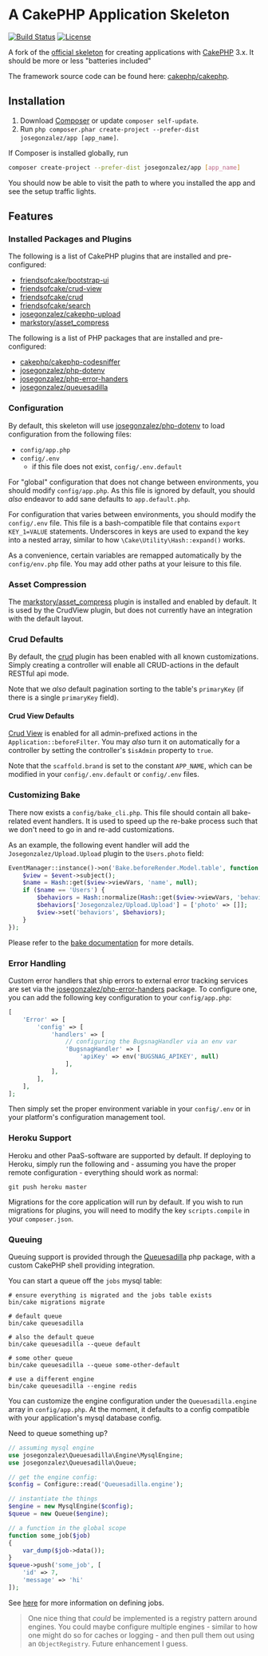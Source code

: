 # A CakePHP Application Skeleton

[![Build Status](https://img.shields.io/travis/josegonzalez/app/master.svg?style=flat-square)](https://travis-ci.org/josegonzalez/app)
[![License](https://img.shields.io/packagist/l/josegonzalez/app.svg?style=flat-square)](https://packagist.org/packages/josegonzalez/app)

A fork of the [official skeleton](https://github.com/cakephp/app) for creating applications with [CakePHP](http://cakephp.org) 3.x. It should be more or less "batteries included"

The framework source code can be found here: [cakephp/cakephp](https://github.com/cakephp/cakephp).

## Installation

1. Download [Composer](http://getcomposer.org/doc/00-intro.md) or update `composer self-update`.
2. Run `php composer.phar create-project --prefer-dist josegonzalez/app [app_name]`.

If Composer is installed globally, run
```bash
composer create-project --prefer-dist josegonzalez/app [app_name]
```

You should now be able to visit the path to where you installed the app and see
the setup traffic lights.

## Features

### Installed Packages and Plugins

The following is a list of CakePHP plugins that are installed and pre-configured:

- [friendsofcake/bootstrap-ui](https://github.com/FriendsOfCake/bootstrap-ui)
- [friendsofcake/crud-view](https://github.com/FriendsOfCake/crud-view)
- [friendsofcake/crud](https://github.com/FriendsOfCake/crud)
- [friendsofcake/search](https://github.com/FriendsOfCake/search)
- [josegonzalez/cakephp-upload](https://github.com/josegonzalez/cakephp-upload)
- [markstory/asset_compress](https://github.com/markstory/asset_compress)

The following is a list of PHP packages that are installed and pre-configured:

- [cakephp/cakephp-codesniffer](https://github.com/cakephp/cakephp-codesniffer)
- [josegonzalez/php-dotenv](https://github.com/josegonzalez/php-dotenv)
- [josegonzalez/php-error-handers](https://github.com/josegonzalez/php-error-handlers)
- [josegonzalez/queuesadilla](https://github.com/josegonzalez/php-queuesadilla)

### Configuration

By default, this skeleton will use [josegonzalez/php-dotenv](https://github.com/josegonzalez/php-dotenv) to load configuration from the following files:

- `config/app.php`
- `config/.env`
    - if this file does not exist, `config/.env.default`

For "global" configuration that does not change between environments, you should modify `config/app.php`. As this file is ignored by default, you should *also* endeavor to add sane defaults to `app.default.php`.

For configuration that varies between environments, you should modify the `config/.env` file. This file is a bash-compatible file that contains `export KEY_1=VALUE` statements. Underscores in keys are used to expand the key into a nested array, similar to how `\Cake\Utility\Hash::expand()` works.

As a convenience, certain variables are remapped automatically by the `config/env.php` file. You may add other paths at your leisure to this file.

### Asset Compression

The [markstory/asset_compress](https://github.com/markstory/asset_compress) plugin is installed and enabled by default. It is used by the CrudView plugin, but does not currently have an integration with the default layout.

### Crud Defaults

By default, the [crud](https://github.com/friendsofcake/crud) plugin has been enabled with all known customizations. Simply creating a controller will enable all CRUD-actions in the default RESTful api mode.

Note that we *also* default pagination sorting to the table's `primaryKey` (if there is a single `primaryKey` field).

#### Crud View Defaults

[Crud View](https://github.com/friendsofcake/crud-view) is enabled for all admin-prefixed actions in the `Application::beforeFilter`. You may *also* turn it on automatically for a controller by setting the controller's `$isAdmin` property to `true`.

Note that the `scaffold.brand` is set to the constant `APP_NAME`, which can be modified in your `config/.env.default` or `config/.env` files.

### Customizing Bake

There now exists a `config/bake_cli.php`. This file should contain all bake-related event handlers. It is used to speed up the re-bake process such that we don't need to go in and re-add customizations.

As an example, the following event handler will add the `Josegonzalez/Upload.Upload` plugin to the `Users.photo` field:

```php
EventManager::instance()->on('Bake.beforeRender.Model.table', function (Event $event) {
    $view = $event->subject();
    $name = Hash::get($view->viewVars, 'name', null);
    if ($name == 'Users') {
        $behaviors = Hash::normalize(Hash::get($view->viewVars, 'behaviors', []));
        $behaviors['Josegonzalez/Upload.Upload'] = ['photo' => []];
        $view->set('behaviors', $behaviors);
    }
});
```

Please refer to the [bake documentation](http://book.cakephp.org/3.0/en/bake/development.html) for more details.

### Error Handling

Custom error handlers that ship errors to external error tracking services are set via the [josegonzalez/php-error-handers](https://github.com/josegonzalez/php-error-handlers) package. To configure one, you can add the following key configuration to your `config/app.php`:

```php
[
    'Error' => [
        'config' => [
            'handlers' => [
                // configuring the BugsnagHandler via an env var
                'BugsnagHandler' => [
                    'apiKey' => env('BUGSNAG_APIKEY', null)
                ],
            ],
        ],
    ],
];
```

Then simply set the proper environment variable in your `config/.env` or in your platform's configuration management tool.

### Heroku Support

Heroku and other PaaS-software are supported by default. If deploying to Heroku, simply run the following and - assuming you have the proper remote configuration - everything should work as normal:

```shell
git push heroku master
```

Migrations for the core application will run by default. If you wish to run migrations for plugins, you will need to modify the key `scripts.compile` in your `composer.json`.

### Queuing

Queuing support is provided through the [Queuesadilla](https://github.com/josegonzalez/php-queuesadilla) php package, with a custom CakePHP shell providing integration.

You can start a queue off the `jobs` mysql table:

```shell
# ensure everything is migrated and the jobs table exists
bin/cake migrations migrate

# default queue
bin/cake queuesadilla

# also the default queue
bin/cake queuesadilla --queue default

# some other queue
bin/cake queuesadilla --queue some-other-default

# use a different engine
bin/cake queuesadilla --engine redis
```

You can customize the engine configuration under the `Queuesadilla.engine` array in `config/app.php`. At the moment, it defaults to a config compatible with your application's mysql database config.

Need to queue something up?

```php
// assuming mysql engine
use josegonzalez\Queuesadilla\Engine\MysqlEngine;
use josegonzalez\Queuesadilla\Queue;

// get the engine config:
$config = Configure::read('Queuesadilla.engine');

// instantiate the things
$engine = new MysqlEngine($config);
$queue = new Queue($engine);

// a function in the global scope
function some_job($job)
{
    var_dump($job->data());
}
$queue->push('some_job', [
    'id' => 7,
    'message' => 'hi'
]);
```

See [here](https://github.com/josegonzalez/php-queuesadilla/blob/master/docs/defining-jobs.md) for more information on defining jobs.

> One nice thing that *could* be implemented is a registry pattern around engines. You could maybe configure multiple engines - similar to how one might do so for caches or logging - and then pull them out using an `ObjectRegistry`. Future enhancement I guess.
